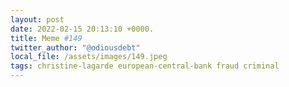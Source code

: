 ```yaml
---
layout: post
date: 2022-02-15 20:13:10 +0000.
title: Meme #149
twitter_author: "@odiousdebt"
local_file: /assets/images/149.jpeg
tags: christine-lagarde european-central-bank fraud criminal
---
```

